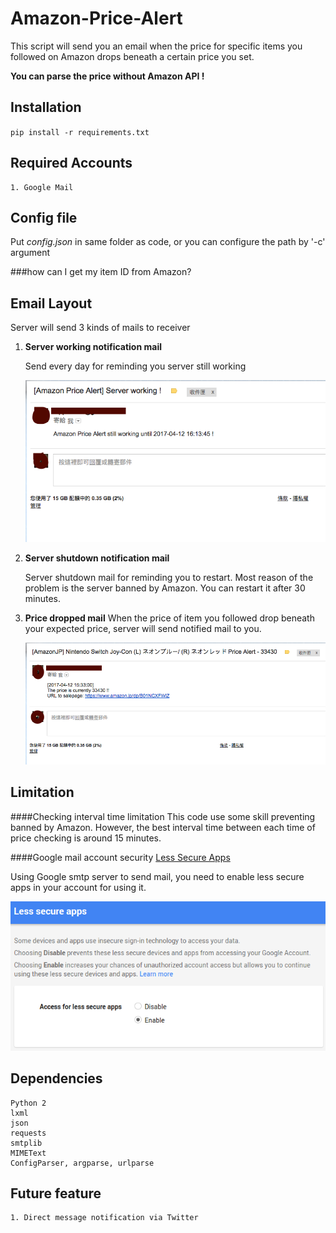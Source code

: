 # Amazon-Price-Alert
This script will send you an email when the price for specific items you followed on Amazon drops beneath a certain price you set.

**You can parse the price without Amazon API !**


## Installation
`pip install -r requirements.txt`

## Required Accounts
```text
1. Google Mail
```
## Config file
Put *config.json* in same folder as code, or you can configure the path by '-c' argument

###how can I get my item ID from Amazon?


## Email Layout
Server will send 3 kinds of mails to receiver

1. **Server working notification mail**
	
	Send every day for reminding you server still working
	
	![](./images/mail-2.png)
2. **Server shutdown notification mail**
	
	Server shutdown mail for reminding you to restart. Most reason of the problem is the server banned by Amazon. You can restart it after 30 minutes.
	
2. **Price dropped mail**
	When the price of item you followed drop beneath your expected price, server will send notified mail to you.
	
	![](./images/mail-1.png)
	

## Limitation
####Checking interval time limitation
This code use some skill preventing banned by Amazon. However, the best interval time between each time of price checking is around 15 minutes.

####Google mail account security
[Less Secure Apps](https://www.google.com/settings/security/lesssecureapps)

Using Google smtp server to send mail, you need to enable less secure apps in your account for using it.

![](./images/lesssecure.png)
## Dependencies
```text
Python 2
lxml
json
requests
smtplib
MIMEText
ConfigParser, argparse, urlparse
```

## Future feature
```text
1. Direct message notification via Twitter
```